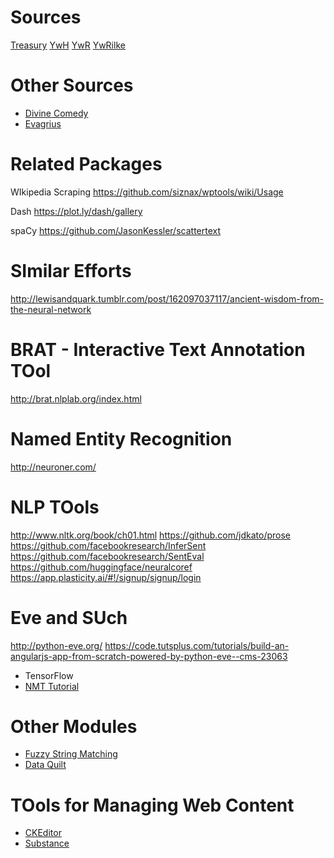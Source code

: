 
# Sources
[Treasury](https://rengu.yoyoweb.com/books/Non-Fiction/Perry%20-%20The%20Spiritual%20Ascent.pdf)
[YwH](https://rengu.yoyoweb.com/books/Poetry/A%20Year%20with%20Hafiz.pdf)
[YwR](http://rumidays.blogspot.com/2010/08/)
[YwRilke](http://yearwithrilke.blogspot.com/2011/08/)

# Other Sources
* [Divine Comedy](https://en.wikisource.org/wiki/The_Divine_Comedy)
* [Evagrius](http://www.ldysinger.com/Evagrius/00a_start.htm)



# Related Packages

WIkipedia Scraping
https://github.com/siznax/wptools/wiki/Usage

Dash
https://plot.ly/dash/gallery

spaCy
https://github.com/JasonKessler/scattertext

# SImilar Efforts
http://lewisandquark.tumblr.com/post/162097037117/ancient-wisdom-from-the-neural-network

# BRAT - Interactive Text Annotation TOol
http://brat.nlplab.org/index.html

# Named Entity Recognition
http://neuroner.com/

# NLP TOols
http://www.nltk.org/book/ch01.html
https://github.com/jdkato/prose
https://github.com/facebookresearch/InferSent
https://github.com/facebookresearch/SentEval
https://github.com/huggingface/neuralcoref
https://app.plasticity.ai/#!/signup/signup/login

# Eve and SUch
http://python-eve.org/
https://code.tutsplus.com/tutorials/build-an-angularjs-app-from-scratch-powered-by-python-eve--cms-23063

* TensorFlow
* [NMT Tutorial](https://github.com/tensorflow/nmt)

# Other Modules
* [Fuzzy String Matching](https://github.com/seatgeek/fuzzywuzzy)
* [Data Quilt](https://github.com/quiltdata/quilt)

# TOols for Managing Web Content
* [CKEditor](https://ckeditor.com/)
* [Substance](http://substance.io/)


